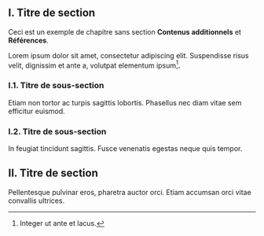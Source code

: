 <!--insérer ci-dessous le texte en markdown du chapitre 3-->

## I. Titre de section

Ceci est un exemple de chapitre sans section **Contenus additionnels** et  **Références**.

Lorem ipsum dolor sit amet, consectetur adipiscing elit. Suspendisse risus velit, dignissim et ante a, volutpat elementum ipsum[^1].

### I.1. Titre de sous-section

Etiam non tortor ac turpis sagittis lobortis. Phasellus nec diam vitae sem efficitur euismod.


### I.2. Titre de sous-section

In feugiat tincidunt sagittis. Fusce venenatis egestas neque quis tempor.


## II. Titre de section

Pellentesque pulvinar eros, pharetra auctor orci. Etiam accumsan orci vitae convallis ultrices.


[^1]: Integer ut ante et lacus.
